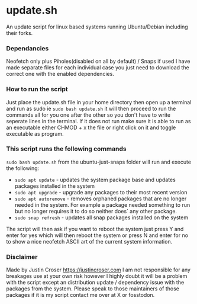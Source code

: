 # update.sh
An update script for linux based systems running Ubuntu/Debian including their forks.

### Dependancies
Neofetch only plus Piholes(disabled on all by default) / Snaps if used I have made separate files for each individual case you just need to download the correct one with the enabled dependencies.

### How to run the script
Just place the update.sh file in your home directory then open up a terminal and run as sudo ie `sudo bash update.sh` it will then proceed to run the commands all for you one after the other so you don't have to write seperate lines in the terminal.
If it does not run make sure it is able to run as an executable either CHMOD + x the file or right click on it and toggle executable as program.

### This script runs the following commands
`sudo bash update.sh` from the ubuntu-just-snaps folder will run and execute the following:
- `sudo apt update` - updates the system package base and updates packages installed in the system
- `sudo apt upgrade` - upgrade any packages to their most recent version
- `sudo apt autoremove` - removes orphaned packages that are no longer needed in the system. For example a package needed something to run but no longer requires it to do so neither does` any other package.
- `sudo snap refresh` - updates all snap packages installed on the system

The script will then ask if you want to reboot the system just press Y and enter for yes which will then reboot the system or press N and enter for no to show a nice neofetch ASCII art of the current system information.

### Disclaimer
Made by Justin Croser https://justincroser.com I am not responsible for any breakages use at your own risk however I highly doubt it will be a problem with the script except an distribution update / dependency issue with the packages from the system. Please speak to those maintainers of those packages if it is my script contact me over at X or fosstodon.
